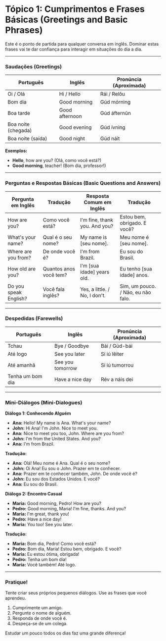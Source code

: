 # Tópico 1: Cumprimentos e Frases Básicas (Greetings and Basic Phrases)

Este é o ponto de partida para qualquer conversa em inglês. Dominar estas frases vai te dar confiança para interagir em situações do dia a dia.

---

### Saudações (Greetings)

| Português             | Inglês                | Pronúncia (Aproximada) |
| --------------------- | --------------------- | ---------------------- |
| Oi / Olá              | Hi / Hello            | Rái / Relôu            |
| Bom dia               | Good morning          | Gúd mórning            |
| Boa tarde             | Good afternoon        | Gúd áfternûn           |
| Boa noite (chegada)   | Good evening          | Gúd ívning             |
| Boa noite (saída)     | Good night            | Gúd náit               |

**Exemplos:**
- **Hello**, how are you? (Olá, como você está?)
- **Good morning**, teacher! (Bom dia, professor!)

---

### Perguntas e Respostas Básicas (Basic Questions and Answers)

| Pergunta em Inglês                | Tradução                          | Resposta Comum em Inglês                | Tradução                      |
| --------------------------------- | --------------------------------- | --------------------------------------- | ----------------------------- |
| How are you?                      | Como você está?                   | I'm fine, thank you. And you?         | Estou bem, obrigado. E você?  |
| What's your name?                 | Qual é o seu nome?                | My name is [seu nome].                  | Meu nome é [seu nome].        |
| Where are you from?               | De onde você é?                   | I'm from Brazil.                        | Eu sou do Brasil.             |
| How old are you?                  | Quantos anos você tem?            | I'm [sua idade] years old.              | Eu tenho [sua idade] anos.    |
| Do you speak English?             | Você fala inglês?                 | Yes, a little. / No, I don't.           | Sim, um pouco. / Não, eu não falo. |

---

### Despedidas (Farewells)

| Português     | Inglês           | Pronúncia (Aproximada) |
| ------------- | ---------------- | ---------------------- |
| Tchau         | Bye / Goodbye    | Bái / Gúd-bái          |
| Até logo      | See you later    | Sí iú lêiter           |
| Até amanhã    | See you tomorrow | Sí iú tumorrou         |
| Tenha um bom dia| Have a nice day  | Rév a náis dei         |

---

### Mini-Diálogos (Mini-Dialogues)

**Diálogo 1: Conhecendo Alguém**

*   **Ana:** Hello! My name is Ana. What's your name?
*   **John:** Hi Ana! I'm John. Nice to meet you.
*   **Ana:** Nice to meet you too, John. Where are you from?
*   **John:** I'm from the United States. And you?
*   **Ana:** I'm from Brazil.

**Tradução:**
*   **Ana:** Olá! Meu nome é Ana. Qual é o seu nome?
*   **John:** Oi Ana! Eu sou o John. Prazer em te conhecer.
*   **Ana:** Prazer em te conhecer também, John. De onde você é?
*   **John:** Eu sou dos Estados Unidos. E você?
*   **Ana:** Eu sou do Brasil.

**Diálogo 2: Encontro Casual**

*   **Maria:** Good morning, Pedro! How are you?
*   **Pedro:** Good morning, Maria! I'm fine, thanks. And you?
*   **Maria:** I'm great, thank you!
*   **Pedro:** Have a nice day!
*   **Maria:** You too! See you later.

**Tradução:**
*   **Maria:** Bom dia, Pedro! Como você está?
*   **Pedro:** Bom dia, Maria! Estou bem, obrigado. E você?
*   **Maria:** Eu estou ótima, obrigada!
*   **Pedro:** Tenha um bom dia!
*   **Maria:** Você também! Até logo.

---

### Pratique!

Tente criar seus próprios pequenos diálogos. Use as frases que você aprendeu.
1.  Cumprimente um amigo.
2.  Pergunte o nome de alguém.
3.  Responda de onde você é.
4.  Despeça-se de um colega.

Estudar um pouco todos os dias faz uma grande diferença! 